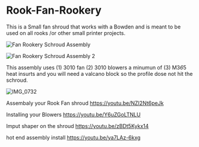 # Rook-Fan-Rookery
This is a Small fan shroud that works with a Bowden and is meant to be used on all rooks /or other small printer projects.  

![Fan Rookery Schroud Assembly](https://user-images.githubusercontent.com/119429729/213877716-7ed98d06-85fa-4fbf-92b8-d1ee60144bef.png)


![Fan Rookery Schroud Assembly 2](https://user-images.githubusercontent.com/119429729/213877703-43b585a7-bc6b-4a8d-99b4-7815384ce494.png)

This assembly uses (1) 3010 fan (2) 3010 blowers a minumun of (3) M3*6*5 heat insurts and you will need a valcano block so the profile dose not hit the schroud. 


![IMG_0732](https://user-images.githubusercontent.com/119429729/213877996-d49768e9-e0d8-49c5-8860-6a98614d819b.jpg)

Assembaly your Rook Fan shroud
https://youtu.be/NZI2Nt6peJk

Installing your Blowers
https://youtu.be/Y6uZGoLTNLU

Imput shaper on the shroud
https://youtu.be/zBDt5Kykx14

hot end assembly install
https://youtu.be/ya7LAz-6kxg

